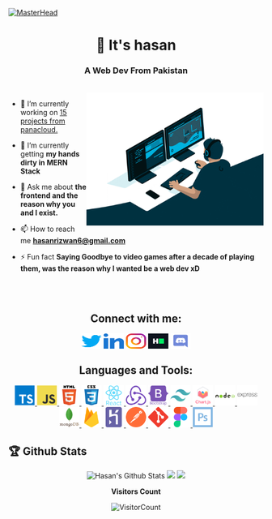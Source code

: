 [![MasterHead](https://1.bp.blogspot.com/-7A4WynwLsMw/XbBpCXG8fHI/AAAAAAAAMt4/uOa1bpLskYgrwGbllhSu2SDj_Mig8SXJQCLcBGAsYHQ/s1600/2000_600px.gif)](hasan-portfolio.web.app/)
<h1 align="center">👋 It's hasan</h1>
<h3 align="center">A Web Dev From Pakistan</h3>
<br>
<img align="right" alt="Coding" width="350" src="./img/giphy.gif">


- 🔭 I’m currently working on [15 projects from panacloud.](https://github.com/panacloud/bootcamp-2020)

- 🌱 I’m currently getting **my hands dirty in MERN Stack**

- 💬 Ask me about **the frontend and the reason why you and I exist.**

- 📫 How to reach me **hasanrizwan6@gmail.com**

- ⚡ Fun fact **Saying Goodbye to video games after a decade of playing them, was the reason why I wanted be a web dev xD**

<br>
<br>
<h2 align="center">Connect with me:</h2>
<p align="center">
<a href="https://twitter.com/hasan_alpha" target="blank"><img align="center" src="./img/twitter.svg" alt="hasan_alpha" height="30" width="40" /></a>
<a href="https://linkedin.com/in/hasan-sheikh6" target="blank"><img align="center" src="./img/linked-in-alt.svg" alt="hasan-sheikh6" height="30" width="40" /></a>
<a href="https://instagram.com/a.boi_tkd" target="blank"><img align="center" src="./img/instagram.svg" alt="a.boi_tkd" height="30" width="40" /></a>
<a href="https://www.hackerrank.com/hasanrizwan" target="blank"><img align="center" src="./img/hackerrank.svg" alt="hasanrizwan" height="30" width="40" /></a>
<a href="https://discord.gg/#0382" target="blank"><img align="center" src="./img/discord.svg" alt="#0382" height="30" width="40" /></a>
</p>

<h2 align="center">Languages and Tools:</h2>
<p align="center"> <a href="https://www.typescriptlang.org/" target="_blank" rel="noreferrer"> <img src="./img/typescript-original.svg" alt="typescript" width="40" height="40"/> </a> <a href="https://developer.mozilla.org/en-US/docs/Web/JavaScript" target="_blank" rel="noreferrer"> <img src="./img/javascript-original.svg" alt="javascript" width="40" height="40"/> </a> <a href="https://www.w3.org/html/" target="_blank" rel="noreferrer"> <img src="./img/html5-original-wordmark.svg" alt="html5" width="40" height="40"/> </a> <a href="https://www.w3schools.com/css/" target="_blank" rel="noreferrer"> <img src="./img/css3-original-wordmark.svg" alt="css3" width="40" height="40"/> </a> <a href="https://reactjs.org/" target="_blank" rel="noreferrer"> <img src="./img/react-original-wordmark.svg" alt="react" width="40" height="40"/> </a> <a href="https://redux.js.org" target="_blank" rel="noreferrer"> <img src="./img/redux-original.svg" alt="redux" width="40" height="40"/> </a> <a href="https://getbootstrap.com" target="_blank" rel="noreferrer"> <img src="./img/bootstrap-plain-wordmark.svg" alt="bootstrap" width="40" height="40"/> </a> <a href="https://tailwindcss.com/" target="_blank" rel="noreferrer"> <img src="./img/tailwindcss-icon.svg" alt="tailwind" width="40" height="40"/> </a> <a href="https://www.chartjs.org" target="_blank" rel="noreferrer"> <img src="./img/logo-title.svg" alt="chartjs" width="40" height="40"/> </a> <a href="https://nodejs.org" target="_blank" rel="noreferrer"> <img src="./img/nodejs-original-wordmark.svg" alt="nodejs" width="40" height="40"/> </a> <a href="https://expressjs.com" target="_blank" rel="noreferrer"> <img src="./img/express-original-wordmark.svg" alt="express" width="40" height="40"/> </a> <a href="https://www.mongodb.com/" target="_blank" rel="noreferrer"> <img src="./img/mongodb-original-wordmark.svg" alt="mongodb" width="40" height="40"/> </a> <a href="https://firebase.google.com/" target="_blank" rel="noreferrer"> <img src="./img/firebase-icon.svg" alt="firebase" width="40" height="40"/> </a> <a href="https://heroku.com" target="_blank" rel="noreferrer"> <img src="./img/heroku-icon.svg" alt="heroku" width="40" height="40"/> </a> <a href="https://postman.com" target="_blank" rel="noreferrer"> <img src="./img/getpostman-icon.svg" alt="postman" width="40" height="40"/> </a> <a href="https://git-scm.com/" target="_blank" rel="noreferrer"> <img src="./img/git-scm-icon.svg" alt="git" width="40" height="40"/> </a> <a href="https://www.figma.com/" target="_blank" rel="noreferrer"> <img src="./img/figma-icon.svg" alt="figma" width="40" height="40"/> </a> <a href="https://www.photoshop.com/en" target="_blank" rel="noreferrer"> <img src="./img/photoshop-line.svg" alt="photoshop" width="40" height="40"/> </a> </p>

<h2>🏆 Github Stats</h2>
<p align="center"> 
  <img src="https://github-readme-stats.vercel.app/api?username=hasan-rizwan&theme=dark&show_icons=true" alt="Hasan's Github Stats" width="45%"/>
  <img  src="https://github-readme-streak-stats.herokuapp.com/?user=hasan-rizwan&theme=dark" width="45%">
    <img  src="https://github-readme-stats.vercel.app/api/top-langs/?username=HASAN-RIZWAN&layout=compact&theme=dark&langs_count=10" width="40%">
</p>

<div align = "center">
 
**Visitors Count** 

![VisitorCount](https://profile-counter.glitch.me/{hasan-rizwan}/count.svg)

</div>

